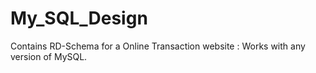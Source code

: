# My_SQL_Design
Contains RD-Schema for a Online Transaction website : Works with any version of MySQL. 
